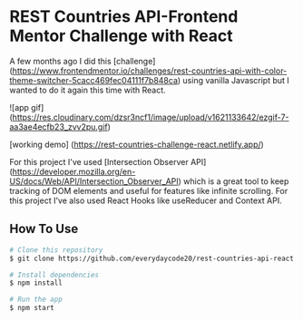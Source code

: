 # REST Countries API-Frontend Mentor Challenge with React

A few months ago I did this [challenge] (https://www.frontendmentor.io/challenges/rest-countries-api-with-color-theme-switcher-5cacc469fec04111f7b848ca) using vanilla Javascript but I wanted to do it again this time with React.

![app gif] (https://res.cloudinary.com/dzsr3ncf1/image/upload/v1621133642/ezgif-7-aa3ae4ecfb23_zvv2pu.gif)

[working demo] (https://rest-countries-challenge-react.netlify.app/)

For this project I've used [Intersection Observer API] (https://developer.mozilla.org/en-US/docs/Web/API/Intersection_Observer_API) which is a great tool to keep tracking of DOM elements and useful for features like infinite scrolling. For this project I've also used React Hooks like useReducer and Context API.

## How To Use

```bash
# Clone this repository
$ git clone https://github.com/everydaycode20/rest-countries-api-react

# Install dependencies
$ npm install

# Run the app
$ npm start
```